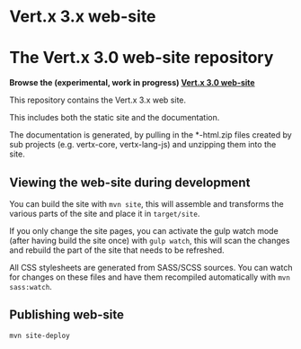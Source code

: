 # Vert.x 3.x web-site

# The Vert.x 3.0 web-site repository

**Browse the (experimental, work in progress) [Vert.x 3.0 web-site](http://vert-x3.github.io/)**

This repository contains the Vert.x 3.x web site.

This includes both the static site and the documentation.

The documentation is generated, by pulling in the *-html.zip files created by sub projects (e.g. vertx-core, vertx-lang-js)
and unzipping them into the site.

## Viewing the web-site during development

You can build the site with `mvn site`, this will assemble and transforms the various parts of the site and place
it in `target/site`.

If you only change the site pages, you can activate the gulp watch mode (after having build the site once) with
`gulp watch`, this will scan the changes and rebuild the part of the site that needs to be refreshed.

All CSS stylesheets are generated from SASS/SCSS sources. You can watch for changes on these files and have them recompiled automatically with `mvn sass:watch`.

## Publishing web-site

```
mvn site-deploy
```

